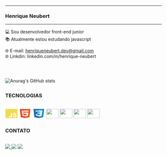 _____________________________________________
### Henrique Neubert
_____________________________________________

  💻 Sou desenvolvedor front-end junior </br>
  📚 Atualmente estou estudando javascript </br>
  
  🌐 E-mail: henriqueneubert.dev@gmail.com </br>
  🌐 Linkdin: linkedin.com/in/henrique-neubert </br>
  
##   

</br>

 ![Anurag's GitHub stats](https://github-readme-stats.vercel.app/api?username=HenriqueNeubert&count_private=true&show_icons=true&theme=onedark&card_width=100&include_all_commits=true)
 
##   

  <h3>
    TECNOLOGIAS
  </h3>

</br>

  <div dir="auto">
  <img align="center" alt="Rafa-Js" height="30" width="40" src="https://raw.githubusercontent.com/devicons/devicon/master/icons/javascript/javascript-plain.svg" style="max-width: 100%;">
  <img align="center" alt="Rafa-HTML" height="30" width="40" src="https://raw.githubusercontent.com/devicons/devicon/master/icons/html5/html5-original.svg" style="max-width: 100%;">
  <img align="center" alt="Rafa-CSS" height="30" width="40" src="https://raw.githubusercontent.com/devicons/devicon/master/icons/css3/css3-original.svg" style="max-width: 100%;">  
          
  <img align="center" height="30" width="40" style="max-width: 100%;" src="https://cdn.jsdelivr.net/gh/devicons/devicon/icons/bootstrap/bootstrap-original-wordmark.svg" />
          
  <img align="center" height="30" width="40" style="max-width: 100%;" src="https://cdn.jsdelivr.net/gh/devicons/devicon/icons/sass/sass-original.svg" />
  
  <img align="center" height="30" width="40" style="max-width: 100%;" src="https://cdn.jsdelivr.net/gh/devicons/devicon/icons/jquery/jquery-original-wordmark.svg" />
  
    
  <img align="center" height="30" width="40" style="max-width: 100%;" src="https://cdn.jsdelivr.net/gh/devicons/devicon/icons/github/github-original-wordmark.svg" />        
         
</div>

##

  <h3>
    CONTATO
  </h3>

</br>

 <div style="display:inline-block; width: 100%;">
  
  <a href="https://www.instagram.com/neubert_dev" rel="nofollow">
    <img src="https://img.shields.io/badge/Instagram-E4405F?style=for-the-badge&logo=instagram&logoColor=white" data-canonical-src="https://img.shields.io/badge/-Instagram-%23E4405F?style=for-the-badge&amp;logo=instagram&amp;logoColor=white" style="max-width: 100%;">
  </a>   	
  
  <a href="mailto:henriqueneubert.dev@gmail.com">
    <img src="https://camo.githubusercontent.com/571384769c09e0c66b45e39b5be70f68f552db3e2b2311bc2064f0d4a9f5983b/68747470733a2f2f696d672e736869656c64732e696f2f62616467652f476d61696c2d4431343833363f7374796c653d666f722d7468652d6261646765266c6f676f3d676d61696c266c6f676f436f6c6f723d7768697465" data-canonical-src="https://img.shields.io/badge/Gmail-D14836?style=for-the-badge&amp;logo=gmail&amp;logoColor=white" style="max-width: 100%;"></a>
  
  <a href="https://www.linkedin.com/in/henrique-neubert" rel="nofollow">
    <img src="https://camo.githubusercontent.com/c00f87aeebbec37f3ee0857cc4c20b21fefde8a96caf4744383ebfe44a47fe3f/68747470733a2f2f696d672e736869656c64732e696f2f62616467652f2d4c696e6b6564496e2d2532333030373742353f7374796c653d666f722d7468652d6261646765266c6f676f3d6c696e6b6564696e266c6f676f436f6c6f723d7768697465" data-canonical-src="https://img.shields.io/badge/-LinkedIn-%230077B5?style=for-the-badge&amp;logo=linkedin&amp;logoColor=white" style="max-width: 100%;">
  </a>  
  
</div>
  
##







